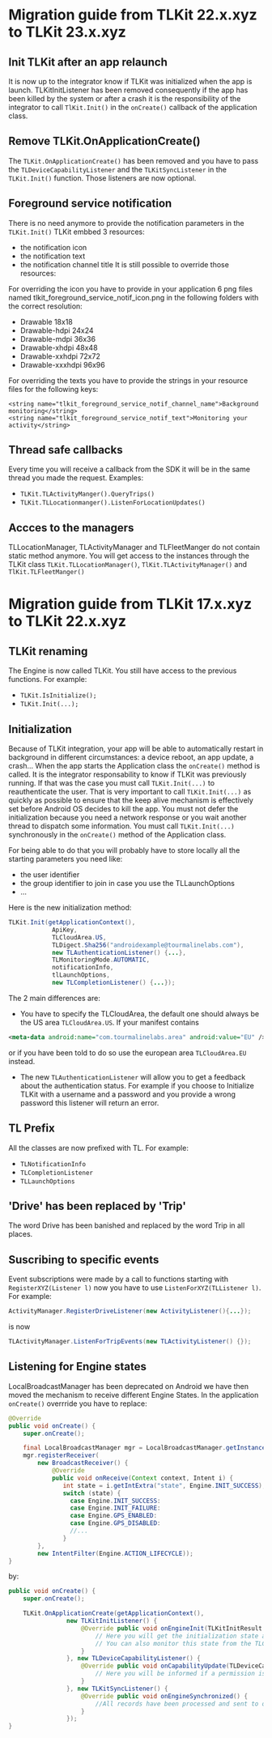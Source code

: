 # Migration guide from TLKit 22.x.xyz to TLKit 23.x.xyz

## Init TLKit after an app relaunch
It is now up to the integrator know if TLKit was initialized when the app is launch.
TLKitInitListener has been removed consequently if the app has been killed by the system or after a crash it is the responsibility of the integrator to call ```TlKit.Init()``` in the ```onCreate()``` callback of the application class.

## Remove TLKit.OnApplicationCreate()
The ```TLKit.OnApplicationCreate()``` has been removed and you have to pass the ```TLDeviceCapabilityListener``` and the ```TLKitSyncListener``` in the ```TLKit.Init()``` function.
Those listeners are now optional.

## Foreground service notification
There is no need anymore to provide the notification parameters in the ```TLKit.Init()``` TLKit embbed 3 resources:
- the notification icon
- the notification text
- the notification channel title
It is still possible to override those resources:

For overriding the icon you have to provide in your application 6 png files named tlkit_foreground_service_notif_icon.png in the following folders with the correct resolution:
- Drawable         18x18
- Drawable-hdpi    24x24 
- Drawable-mdpi    36x36
- Drawable-xhdpi   48x48
- Drawable-xxhdpi  72x72
- Drawable-xxxhdpi 96x96

For overriding the texts you have to provide the strings in your resource files for the following keys:

```
<string name="tlkit_foreground_service_notif_channel_name">Background monitoring</string>
<string name="tlkit_foreground_service_notif_text">Monitoring your activity</string>
```

## Thread safe callbacks
Every time you will receive a callback from the SDK it will be in the same thread you made the request.
Examples: 
- ```TLKit.TLActivityManger().QueryTrips()```
- ```TLKit.TLLocationmanger().ListenForLocationUpdates()```

## Accces to the managers
TLLocationManager, TLActivityManager and TLFleetManger do not contain static method anymore. You will get access to the instances through the TLKit class ```TLKit.TLLocationManager()```, ```TlKit.TLActivityManager()``` and ```TlKit.TLFleetManger()```



# Migration guide from TLKit 17.x.xyz to TLKit 22.x.xyz

## TLKit renaming

The Engine is now called TLKit.
You still have access to the previous functions. For example:

- ```TLKit.IsInitialize();```
- ```TLKit.Init(...);```

## Initialization

Because of TLKit integration, your app will be able to automatically restart in background in different circumstances: a device reboot, an app update, a crash... 
When the app starts the Application class the ```onCreate()``` method is called. It is the integrator responsability to know if TLKit was previously running.
If that was the case you must call ```TLKit.Init(...)``` to reauthenticate the user.
That is very important to call ```TLKit.Init(...)``` as quickly as possible to ensure that the keep alive mechanism is effectively set before Android OS decides to kill the app. 
You must not defer the initialization because you need a network response or you wait another thread to dispatch some information.
You must call ```TLKit.Init(...)``` synchronously in the ```onCreate()``` method of the Application class.

For being able to do that you will probably have to store locally all the starting parameters you need like:
- the user identifier
- the group identifier to join in case you use the TLLaunchOptions
- ...

Here is the new initialization method:

```java
TLKit.Init(getApplicationContext(),
            ApiKey,
            TLCloudArea.US,
            TLDigect.Sha256("androidexample@tourmalinelabs.com"),
            new TLAuthenticationListener() {...},
            TLMonitoringMode.AUTOMATIC,
            notificationInfo,
            tlLaunchOptions,
            new TLCompletionListener() {...});
```

The 2 main differences are:

- You have to specify the TLCloudArea, the default one should always be the US area ```TLCloudArea.US```. If your manifest contains
```xml
<meta-data android:name="com.tourmalinelabs.area" android:value="EU" /> 
```
or if you have been told to do so use the european area ```TLCloudArea.EU``` instead.

- The new ```TLAuthenticationListener``` will allow you to get a feedback about the authentication status. For example if you choose to Initialize TLKit with a username and a password and you provide a wrong password this listener will return an error.

## TL Prefix

All the classes are now prefixed with TL.
For example:

- ```TLNotificationInfo```
- ```TLCompletionListener```
- ```TLLaunchOptions```


## 'Drive' has been replaced by 'Trip'

The word Drive has been banished and replaced by the word Trip in all places.

## Suscribing to specific events

Event subscriptions were made by a call to functions starting with ```RegisterXYZ(Listener l)``` now you have to use ```ListenForXYZ(TLListener l)```. For example:

```java
ActivityManager.RegisterDriveListener(new ActivityListener(){...});
```

is now

```java
TLActivityManager.ListenForTripEvents(new TLActivityListener() {});
```

## Listening for Engine states

LocalBroadcastManager has been deprecated on Android we have then moved the mechanism to receive different Engine States. In the application ```onCreate()``` overrride you have to replace:

```java
@Override
public void onCreate() {
    super.onCreate();

    final LocalBroadcastManager mgr = LocalBroadcastManager.getInstance((getApplicationContext());
    mgr.registerReceiver(
        new BroadcastReceiver() {
            @Override
            public void onReceive(Context context, Intent i) {
               int state = i.getIntExtra("state", Engine.INIT_SUCCESS);
               switch (state) {
                 case Engine.INIT_SUCCESS: 
                 case Engine.INIT_FAILURE: 
                 case Engine.GPS_ENABLED: 
                 case Engine.GPS_DISABLED: 
                 //...
               }
        },
        new IntentFilter(Engine.ACTION_LIFECYCLE));
}
```

by:

```java
public void onCreate() {
    super.onCreate();

    TLKit.OnApplicationCreate(getApplicationContext(),
                new TLKitInitListener() {
                    @Override public void onEngineInit(TLKitInitResult result) {
                        // Here you will get the initialization state after calling TLKit.Init(...)
                        // You can also monitor this state from the TLCompletionListener you pass to the TLKit.Init()
                    }
                }, new TLDeviceCapabilityListener() {
                    @Override public void onCapabilityUpdate(TLDeviceCapability capability) {
                        // Here you will be informed if a permission is missing
                    }
                }, new TLKitSyncListener() {
                    @Override public void onEngineSynchronized() {
                        //All records have been processed and sent to our infrastructure
                    }
                });
}
```


